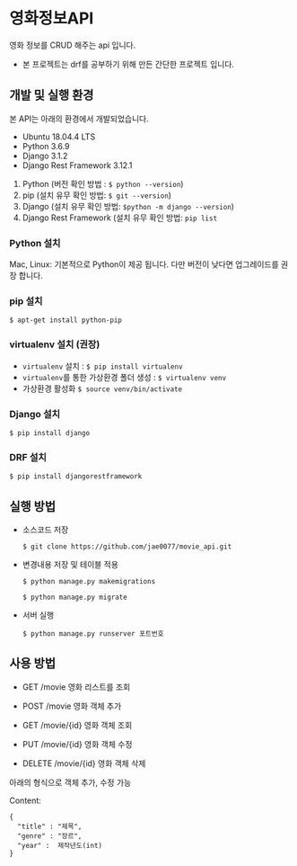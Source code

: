 # 영화정보API
영화 정보를 CRUD 해주는 api 입니다.
* 본 프로젝트는 drf를 공부하기 위해 만든 간단한 프로젝트 입니다.

## 개발 및 실행 환경

본 API는 아래의 환경에서 개발되었습니다.
- Ubuntu 18.04.4 LTS
- Python 3.6.9
- Django 3.1.2
- Django Rest Framework 3.12.1

1. Python (버전 확인 방법 : ``$ python --version``)
2. pip (설치 유무 확인 방법: ``$ git --version``)
3. Django (설치 유무 확인 방법: ``$python -m django --version``)
4. Django Rest Framework (설치 유무 확인 방법: ``pip list``

### Python 설치
Mac, Linux: 기본적으로 Python이 제공 됩니다.
다만 버전이 낮다면 업그레이드를 권장 합니다.

### pip 설치
``$ apt-get install python-pip``

### virtualenv 설치 (권장)
- ``virtualenv`` 설치 : ``$ pip install virtualenv``
- ``virtualenv``를 통한 가상환경 폴더 생성 : ``$ virtualenv venv``
- 가상환경 활성화 ``$ source venv/bin/activate``

### Django 설치
``$ pip install django``

### DRF 설치
``$ pip install djangorestframework``

## 실행 방법

- 소스코드 저장

	``$ git clone https://github.com/jae0077/movie_api.git``
- 변경내용 저장 및 테이블 적용

  ``$ python manage.py makemigrations``
  
	``$ python manage.py migrate``
- 서버 실행

	``$ python manage.py runserver 포트번호``
	
## 사용 방법
- GET /movie
	영화 리스트를 조회
	
- POST /movie
	영화 객체 추가
	
- GET /movie/{id}
	영화 객체 조회

- PUT /movie/{id}
	영화 객체 수정
	
- DELETE /movie/{id}
	영화 객체 삭제

아래의 형식으로 객체 추가, 수정 가능

Content:
```
{
  "title" : "제목",
  "genre" : "장르",
  "year" :  제작년도(int)
}
```